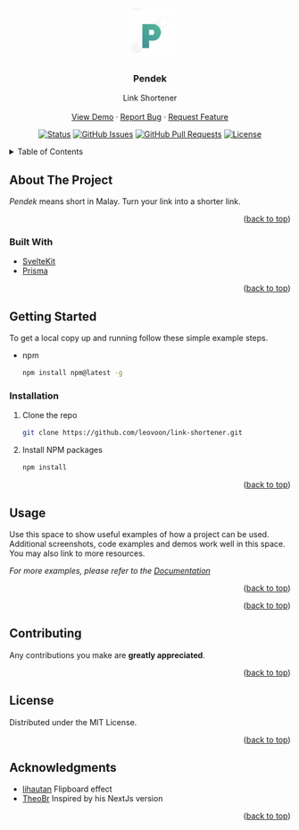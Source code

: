 <div id="top"></div>

<!-- PROJECT LOGO -->
<br />
<div align="center">
  <a href="https://github.com/leovoon/link-shortener">
    <img src="pendek.png" alt="Logo" width="80" height="90" >
  </a>
   <br />

<h3 align="center"><b>Pendek</b></h3>

  <p align="center">
   Link Shortener
    <br />
    <br />
    <a href="https://pendek.netlify.app">View Demo</a>
    ·
    <a href="https://github.com/leovoon/link-shortener/issues">Report Bug</a>
    ·
    <a href="https://github.com/leovoon/link-shortener/issues">Request Feature</a>
  </p>
</div>

<div align="center">

[![Status](https://img.shields.io/badge/status-active-success.svg)]()
[![GitHub Issues](https://img.shields.io/github/issues/leovoon/link-shortener.svg)](https://github.com/leovoon/link-shortener/issues)
[![GitHub Pull Requests](https://img.shields.io/github/issues-pr/leovoon/link-shortener.svg)](https://github.com/leovoon/link-shortener)
[![License](https://img.shields.io/badge/license-MIT-blue.svg)](https://opensource.org/licenses/MIT)

</div>

<!-- TABLE OF CONTENTS -->
<details>
  <summary>Table of Contents</summary>
  <ol>
    <li>
      <a href="#about-the-project">About The Project</a>
      <ul>
        <li><a href="#built-with">Built With</a></li>
      </ul>
    </li>
    <li>
      <a href="#getting-started">Getting Started</a>
      <ul>
        <li><a href="#installation">Installation</a></li>
      </ul>
    </li>
    <li><a href="#usage">Usage</a></li>
    <li><a href="#contributing">Contributing</a></li>
    <li><a href="#license">License</a></li>
    <li><a href="#acknowledgments">Acknowledgments</a></li>
  </ol>
</details>

<!-- ABOUT THE PROJECT -->

## About The Project

_Pendek_ means short in Malay. Turn your link into a shorter link.

<p align="right">(<a href="#top">back to top</a>)</p>

### Built With

- [SvelteKit](https://kit.svelte.dev/)
- [Prisma](https://www.prisma.io/)

<p align="right">(<a href="#top">back to top</a>)</p>

<!-- GETTING STARTED -->

## Getting Started

To get a local copy up and running follow these simple example steps.

- npm
  ```sh
  npm install npm@latest -g
  ```

### Installation

1. Clone the repo
   ```sh
   git clone https://github.com/leovoon/link-shortener.git
   ```
2. Install NPM packages
   ```sh
   npm install
   ```
   <p align="right">(<a href="#top">back to top</a>)</p>

<!-- USAGE EXAMPLES -->

## Usage

Use this space to show useful examples of how a project can be used. Additional screenshots, code examples and demos work well in this space. You may also link to more resources.

_For more examples, please refer to the [Documentation](https://example.com)_

<p align="right">(<a href="#top">back to top</a>)</p>

<p align="right">(<a href="#top">back to top</a>)</p>

<!-- CONTRIBUTING -->

## Contributing

Any contributions you make are **greatly appreciated**.

<p align="right">(<a href="#top">back to top</a>)</p>

<!-- LICENSE -->

## License

Distributed under the MIT License.

<p align="right">(<a href="#top">back to top</a>)</p>

<!-- ACKNOWLEDGMENTS -->

## Acknowledgments

- [lihautan](https://twitter.com/lihautan/status/1327630230018682880) Flipboard effect
- [TheoBr](https://github.com/TheoBr/joltik) Inspired by his NextJs version

<p align="right">(<a href="#top">back to top</a>)</p>
